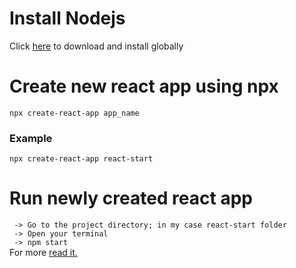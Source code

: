# Install Nodejs
Click  [here](https://nodejs.org/en/download/) to download and install globally

# Create new react app using npx
`npx create-react-app app_name`
### Example
`npx create-react-app react-start`

# Run newly created react app
` -> Go to the project directory; in my case react-start folder`<br/>
` -> Open your terminal`<br/>
` -> npm start`<br/>
For more [read it.](https://reactjs.org/docs/create-a-new-react-app.html)